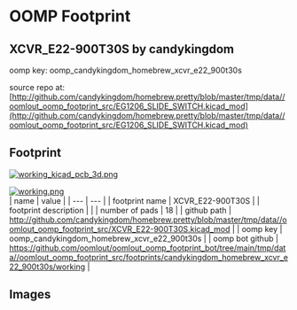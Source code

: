 # OOMP Footprint  
## XCVR_E22-900T30S  by candykingdom  
  
oomp key: oomp_candykingdom_homebrew_xcvr_e22_900t30s  
  
source repo at: [http://github.com/candykingdom/homebrew.pretty/blob/master/tmp/data//oomlout_oomp_footprint_src/‎EG1206‎_SLIDE_SWITCH.kicad_mod](http://github.com/candykingdom/homebrew.pretty/blob/master/tmp/data//oomlout_oomp_footprint_src/‎EG1206‎_SLIDE_SWITCH.kicad_mod)  
## Footprint  
  
[![working_kicad_pcb_3d.png](working_kicad_pcb_3d_600.png)](working_kicad_pcb_3d.png)  
  
[![working.png](working_600.png)](working.png)  
| name | value | 
| --- | --- | 
| footprint name | XCVR_E22-900T30S | 
| footprint description |  | 
| number of pads | 18 | 
| github path | http://github.com/candykingdom/homebrew.pretty/blob/master/tmp/data//oomlout_oomp_footprint_src/XCVR_E22-900T30S.kicad_mod | 
| oomp key | oomp_candykingdom_homebrew_xcvr_e22_900t30s | 
| oomp bot github | https://github.com/oomlout/oomlout_oomp_footprint_bot/tree/main/tmp/data//oomlout_oomp_footprint_src/footprints/candykingdom_homebrew_xcvr_e22_900t30s/working | 
## Images  
